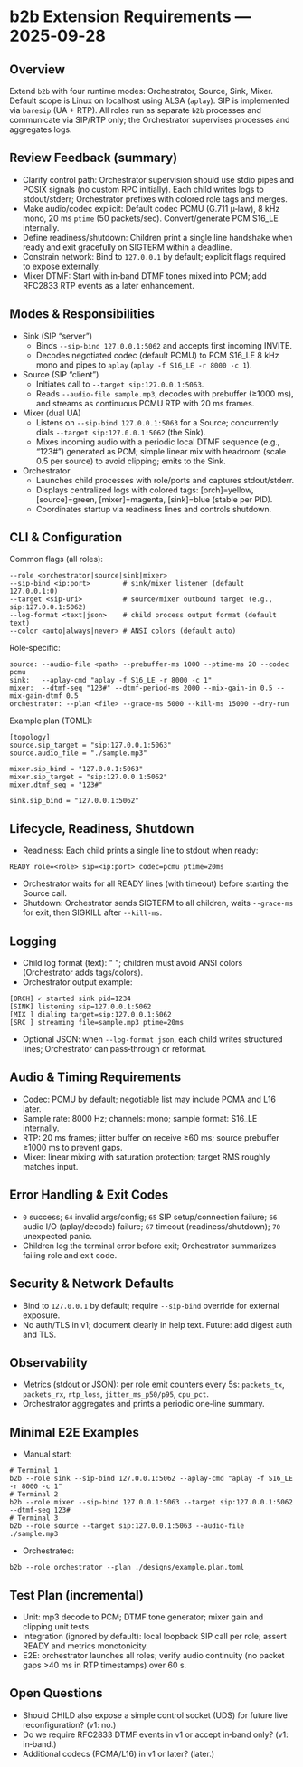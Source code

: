 # b2b Extension Requirements — 2025‑09‑28

## Overview
Extend `b2b` with four runtime modes: Orchestrator, Source, Sink, Mixer. Default scope is Linux on localhost using ALSA (`aplay`). SIP is implemented via `baresip` (UA + RTP). All roles run as separate `b2b` processes and communicate via SIP/RTP only; the Orchestrator supervises processes and aggregates logs.

## Review Feedback (summary)
- Clarify control path: Orchestrator supervision should use stdio pipes and POSIX signals (no custom RPC initially). Each child writes logs to stdout/stderr; Orchestrator prefixes with colored role tags and merges.
- Make audio/codec explicit: Default codec PCMU (G.711 µ‑law), 8 kHz mono, 20 ms `ptime` (50 packets/sec). Convert/generate PCM S16_LE internally.
- Define readiness/shutdown: Children print a single line handshake when ready and exit gracefully on SIGTERM within a deadline.
- Constrain network: Bind to `127.0.0.1` by default; explicit flags required to expose externally.
- Mixer DTMF: Start with in‑band DTMF tones mixed into PCM; add RFC2833 RTP events as a later enhancement.

## Modes & Responsibilities
- Sink (SIP “server”)
  - Binds `--sip-bind 127.0.0.1:5062` and accepts first incoming INVITE.
  - Decodes negotiated codec (default PCMU) to PCM S16_LE 8 kHz mono and pipes to `aplay` (`aplay -f S16_LE -r 8000 -c 1`).
- Source (SIP “client”)
  - Initiates call to `--target sip:127.0.0.1:5063`.
  - Reads `--audio-file sample.mp3`, decodes with prebuffer (≥1000 ms), and streams as continuous PCMU RTP with 20 ms frames.
- Mixer (dual UA)
  - Listens on `--sip-bind 127.0.0.1:5063` for a Source; concurrently dials `--target sip:127.0.0.1:5062` (the Sink).
  - Mixes incoming audio with a periodic local DTMF sequence (e.g., “123#”) generated as PCM; simple linear mix with headroom (scale 0.5 per source) to avoid clipping; emits to the Sink.
- Orchestrator
  - Launches child processes with role/ports and captures stdout/stderr.
  - Displays centralized logs with colored tags: [orch]=yellow, [source]=green, [mixer]=magenta, [sink]=blue (stable per PID).
  - Coordinates startup via readiness lines and controls shutdown.

## CLI & Configuration
Common flags (all roles):
```
--role <orchestrator|source|sink|mixer>
--sip-bind <ip:port>        # sink/mixer listener (default 127.0.0.1:0)
--target <sip-uri>          # source/mixer outbound target (e.g., sip:127.0.0.1:5062)
--log-format <text|json>    # child process output format (default text)
--color <auto|always|never> # ANSI colors (default auto)
```
Role‑specific:
```
source: --audio-file <path> --prebuffer-ms 1000 --ptime-ms 20 --codec pcmu
sink:   --aplay-cmd "aplay -f S16_LE -r 8000 -c 1"
mixer:  --dtmf-seq "123#" --dtmf-period-ms 2000 --mix-gain-in 0.5 --mix-gain-dtmf 0.5
orchestrator: --plan <file> --grace-ms 5000 --kill-ms 15000 --dry-run
```
Example plan (TOML):
```
[topology]
source.sip_target = "sip:127.0.0.1:5063"
source.audio_file = "./sample.mp3"

mixer.sip_bind = "127.0.0.1:5063"
mixer.sip_target = "sip:127.0.0.1:5062"
mixer.dtmf_seq = "123#"

sink.sip_bind = "127.0.0.1:5062"
```

## Lifecycle, Readiness, Shutdown
- Readiness: Each child prints a single line to stdout when ready:
```
READY role=<role> sip=<ip:port> codec=pcmu ptime=20ms
```
- Orchestrator waits for all READY lines (with timeout) before starting the Source call.
- Shutdown: Orchestrator sends SIGTERM to all children, waits `--grace-ms` for exit, then SIGKILL after `--kill-ms`.

## Logging
- Child log format (text): "<ts> <level> <role> <msg>"; children must avoid ANSI colors (Orchestrator adds tags/colors).
- Orchestrator output example:
```
[ORCH] ✓ started sink pid=1234
[SINK] listening sip=127.0.0.1:5062
[MIX ] dialing target=sip:127.0.0.1:5062
[SRC ] streaming file=sample.mp3 ptime=20ms
```
- Optional JSON: when `--log-format json`, each child writes structured lines; Orchestrator can pass‑through or reformat.

## Audio & Timing Requirements
- Codec: PCMU by default; negotiable list may include PCMA and L16 later.
- Sample rate: 8000 Hz; channels: mono; sample format: S16_LE internally.
- RTP: 20 ms frames; jitter buffer on receive ≥60 ms; source prebuffer ≥1000 ms to prevent gaps.
- Mixer: linear mixing with saturation protection; target RMS roughly matches input.

## Error Handling & Exit Codes
- `0` success; `64` invalid args/config; `65` SIP setup/connection failure; `66` audio I/O (aplay/decode) failure; `67` timeout (readiness/shutdown); `70` unexpected panic.
- Children log the terminal error before exit; Orchestrator summarizes failing role and exit code.

## Security & Network Defaults
- Bind to `127.0.0.1` by default; require `--sip-bind` override for external exposure.
- No auth/TLS in v1; document clearly in help text. Future: add digest auth and TLS.

## Observability
- Metrics (stdout or JSON): per role emit counters every 5s: `packets_tx`, `packets_rx`, `rtp_loss`, `jitter_ms_p50/p95`, `cpu_pct`.
- Orchestrator aggregates and prints a periodic one‑line summary.

## Minimal E2E Examples
- Manual start:
```
# Terminal 1
b2b --role sink --sip-bind 127.0.0.1:5062 --aplay-cmd "aplay -f S16_LE -r 8000 -c 1"
# Terminal 2
b2b --role mixer --sip-bind 127.0.0.1:5063 --target sip:127.0.0.1:5062 --dtmf-seq 123#
# Terminal 3
b2b --role source --target sip:127.0.0.1:5063 --audio-file ./sample.mp3
```
- Orchestrated:
```
b2b --role orchestrator --plan ./designs/example.plan.toml
```

## Test Plan (incremental)
- Unit: mp3 decode to PCM; DTMF tone generator; mixer gain and clipping unit tests.
- Integration (ignored by default): local loopback SIP call per role; assert READY and metrics monotonicity.
- E2E: orchestrator launches all roles; verify audio continuity (no packet gaps >40 ms in RTP timestamps) over 60 s.

## Open Questions
- Should CHILD also expose a simple control socket (UDS) for future live reconfiguration? (v1: no.)
- Do we require RFC2833 DTMF events in v1 or accept in‑band only? (v1: in‑band.)
- Additional codecs (PCMA/L16) in v1 or later? (later.)
